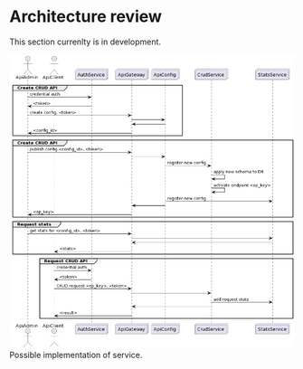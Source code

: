 # Architecture review

This section currenlty is in development.

![Schema](./imgs/schema_uml.png)
Possible implementation of service.

